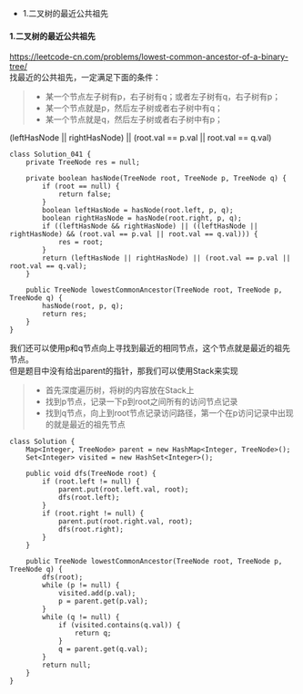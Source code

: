 <!-- MarkdownTOC -->

- 1.二叉树的最近公共祖先

<!-- /MarkdownTOC -->

#### 1.二叉树的最近公共祖先
https://leetcode-cn.com/problems/lowest-common-ancestor-of-a-binary-tree/ <br>
找最近的公共祖先，一定满足下面的条件：
> * 某一个节点左子树有p，右子树有q；或者左子树有q，右子树有p；
> * 某一个节点就是p，然后左子树或者右子树中有q；
> * 某一个节点就是q，然后左子树或者右子树中有p；

(leftHasNode || rightHasNode) || (root.val == p.val || root.val == q.val) <br>


```
class Solution_041 {
    private TreeNode res = null;

    private boolean hasNode(TreeNode root, TreeNode p, TreeNode q) {
        if (root == null) {
            return false;
        }
        boolean leftHasNode = hasNode(root.left, p, q);
        boolean rightHasNode = hasNode(root.right, p, q);
        if ((leftHasNode && rightHasNode) || ((leftHasNode || rightHasNode) && (root.val == p.val || root.val == q.val))) {
            res = root;
        }
        return (leftHasNode || rightHasNode) || (root.val == p.val || root.val == q.val);
    }

    public TreeNode lowestCommonAncestor(TreeNode root, TreeNode p, TreeNode q) {
        hasNode(root, p, q);
        return res;
    }
}
```

我们还可以使用p和q节点向上寻找到最近的相同节点，这个节点就是最近的祖先节点。<br>
但是题目中没有给出parent的指针，那我们可以使用Stack来实现<br>
> * 首先深度遍历树，将树的内容放在Stack上
> * 找到p节点，记录一下p到root之间所有的访问节点记录
> * 找到q节点，向上到root节点记录访问路径，第一个在p访问记录中出现的就是最近的祖先节点
```
class Solution {
    Map<Integer, TreeNode> parent = new HashMap<Integer, TreeNode>();
    Set<Integer> visited = new HashSet<Integer>();

    public void dfs(TreeNode root) {
        if (root.left != null) {
            parent.put(root.left.val, root);
            dfs(root.left);
        }
        if (root.right != null) {
            parent.put(root.right.val, root);
            dfs(root.right);
        }
    }

    public TreeNode lowestCommonAncestor(TreeNode root, TreeNode p, TreeNode q) {
        dfs(root);
        while (p != null) {
            visited.add(p.val);
            p = parent.get(p.val);
        }
        while (q != null) {
            if (visited.contains(q.val)) {
                return q;
            }
            q = parent.get(q.val);
        }
        return null;
    }
}
```